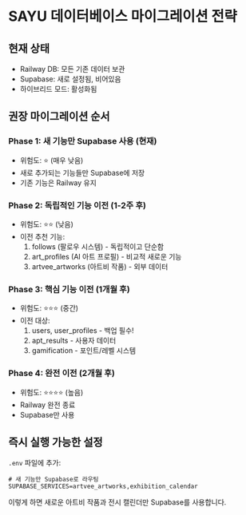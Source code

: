 # SAYU 데이터베이스 마이그레이션 전략

## 현재 상태
- Railway DB: 모든 기존 데이터 보관
- Supabase: 새로 설정됨, 비어있음
- 하이브리드 모드: 활성화됨

## 권장 마이그레이션 순서

### Phase 1: 새 기능만 Supabase 사용 (현재)
- 위험도: ⭐ (매우 낮음)
- 새로 추가되는 기능들만 Supabase에 저장
- 기존 기능은 Railway 유지

### Phase 2: 독립적인 기능 이전 (1-2주 후)
- 위험도: ⭐⭐ (낮음)
- 이전 추천 기능:
  1. follows (팔로우 시스템) - 독립적이고 단순함
  2. art_profiles (AI 아트 프로필) - 비교적 새로운 기능
  3. artvee_artworks (아트비 작품) - 외부 데이터

### Phase 3: 핵심 기능 이전 (1개월 후)
- 위험도: ⭐⭐⭐ (중간)
- 이전 대상:
  1. users, user_profiles - 백업 필수!
  2. apt_results - 사용자 데이터
  3. gamification - 포인트/레벨 시스템

### Phase 4: 완전 이전 (2개월 후)
- 위험도: ⭐⭐⭐⭐ (높음)
- Railway 완전 종료
- Supabase만 사용

## 즉시 실행 가능한 설정

`.env` 파일에 추가:
```
# 새 기능만 Supabase로 라우팅
SUPABASE_SERVICES=artvee_artworks,exhibition_calendar
```

이렇게 하면 새로운 아트비 작품과 전시 캘린더만 Supabase를 사용합니다.
